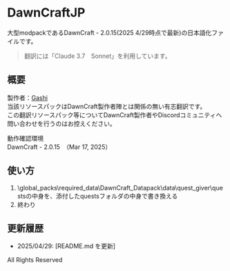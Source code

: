 # DawnCraftJP
大型modpackであるDawnCraft - 2.0.15(2025 4/29時点で最新)の日本語化ファイルです。
> 翻訳には「Claude 3.7　Sonnet」を利用しています。

## 概要

製作者：[Gashi](https://gqrshy.github.io/GashiStudios/)  
当該リソースパックはDawnCraft製作者陣とは関係の無い有志翻訳です。  
この翻訳リソースパック等についてDawnCraft製作者やDiscordコミュニティへ問い合わせを行うのはお控えください。

動作確認環境  
DawnCraft - 2.0.15　（Mar 17, 2025）  

## 使い方

1. \global_packs\required_data\DawnCraft_Datapack\data\quest_giver\questsの中身を、添付したquestsフォルダの中身で書き換える  
2. 終わり


## 更新履歴

* 2025/04/29: [README.md を更新]  

All Rights Reserved  



